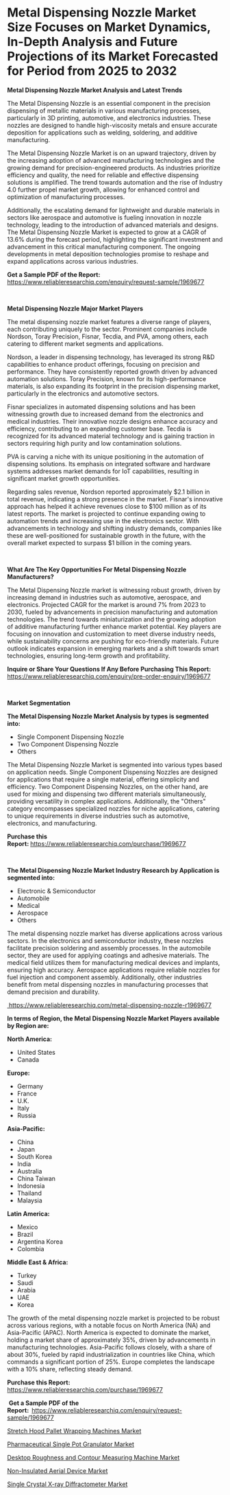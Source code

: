 <p><h1>Metal Dispensing Nozzle Market Size Focuses on Market Dynamics, In-Depth Analysis and Future Projections of its Market Forecasted for Period from 2025 to 2032</h1></p><p><strong>Metal Dispensing Nozzle Market Analysis and Latest Trends</strong></p>
<p><p>The Metal Dispensing Nozzle is an essential component in the precision dispensing of metallic materials in various manufacturing processes, particularly in 3D printing, automotive, and electronics industries. These nozzles are designed to handle high-viscosity metals and ensure accurate deposition for applications such as welding, soldering, and additive manufacturing.</p><p>The Metal Dispensing Nozzle Market is on an upward trajectory, driven by the increasing adoption of advanced manufacturing technologies and the growing demand for precision-engineered products. As industries prioritize efficiency and quality, the need for reliable and effective dispensing solutions is amplified. The trend towards automation and the rise of Industry 4.0 further propel market growth, allowing for enhanced control and optimization of manufacturing processes.</p><p>Additionally, the escalating demand for lightweight and durable materials in sectors like aerospace and automotive is fueling innovation in nozzle technology, leading to the introduction of advanced materials and designs. The Metal Dispensing Nozzle Market is expected to grow at a CAGR of 13.6% during the forecast period, highlighting the significant investment and advancement in this critical manufacturing component. The ongoing developments in metal deposition technologies promise to reshape and expand applications across various industries.</p></p>
<p><strong>Get a Sample PDF of the Report:&nbsp;</strong> <a href="https://www.reliableresearchiq.com/enquiry/request-sample/1969677?utm_campaign=1087&utm_medium=2&utm_source=Github&utm_content=ia&utm_term=02032025&utm_id=metal-dispensing-nozzle">https://www.reliableresearchiq.com/enquiry/request-sample/1969677</a></p>
<p>&nbsp;</p>
<p><strong>Metal Dispensing Nozzle Major Market Players</strong></p>
<p><p>The metal dispensing nozzle market features a diverse range of players, each contributing uniquely to the sector. Prominent companies include Nordson, Toray Precision, Fisnar, Tecdia, and PVA, among others, each catering to different market segments and applications.</p><p>Nordson, a leader in dispensing technology, has leveraged its strong R&D capabilities to enhance product offerings, focusing on precision and performance. They have consistently reported growth driven by advanced automation solutions. Toray Precision, known for its high-performance materials, is also expanding its footprint in the precision dispensing market, particularly in the electronics and automotive sectors.</p><p>Fisnar specializes in automated dispensing solutions and has been witnessing growth due to increased demand from the electronics and medical industries. Their innovative nozzle designs enhance accuracy and efficiency, contributing to an expanding customer base. Tecdia is recognized for its advanced material technology and is gaining traction in sectors requiring high purity and low contamination solutions.</p><p>PVA is carving a niche with its unique positioning in the automation of dispensing solutions. Its emphasis on integrated software and hardware systems addresses market demands for IoT capabilities, resulting in significant market growth opportunities.</p><p>Regarding sales revenue, Nordson reported approximately $2.1 billion in total revenue, indicating a strong presence in the market. Fisnar's innovative approach has helped it achieve revenues close to $100 million as of its latest reports. The market is projected to continue expanding owing to automation trends and increasing use in the electronics sector. With advancements in technology and shifting industry demands, companies like these are well-positioned for sustainable growth in the future, with the overall market expected to surpass $1 billion in the coming years.</p></p>
<p>&nbsp;</p>
<p><strong>What Are The Key Opportunities For Metal Dispensing Nozzle Manufacturers?</strong></p>
<p><p>The Metal Dispensing Nozzle market is witnessing robust growth, driven by increasing demand in industries such as automotive, aerospace, and electronics. Projected CAGR for the market is around 7% from 2023 to 2030, fueled by advancements in precision manufacturing and automation technologies. The trend towards miniaturization and the growing adoption of additive manufacturing further enhance market potential. Key players are focusing on innovation and customization to meet diverse industry needs, while sustainability concerns are pushing for eco-friendly materials. Future outlook indicates expansion in emerging markets and a shift towards smart technologies, ensuring long-term growth and profitability.</p></p>
<p><strong>Inquire or Share Your Questions If Any Before Purchasing This Report:</strong> <a href="https://www.reliableresearchiq.com/enquiry/pre-order-enquiry/1969677?utm_campaign=1087&utm_medium=2&utm_source=Github&utm_content=ia&utm_term=02032025&utm_id=metal-dispensing-nozzle">https://www.reliableresearchiq.com/enquiry/pre-order-enquiry/1969677</a></p>
<p>&nbsp;</p>
<p><strong>Market Segmentation</strong></p>
<p><strong>The Metal Dispensing Nozzle Market Analysis by types is segmented into:</strong></p>
<p><ul><li>Single Component Dispensing Nozzle</li><li>Two Component Dispensing Nozzle</li><li>Others</li></ul></p>
<p><p>The Metal Dispensing Nozzle Market is segmented into various types based on application needs. Single Component Dispensing Nozzles are designed for applications that require a single material, offering simplicity and efficiency. Two Component Dispensing Nozzles, on the other hand, are used for mixing and dispensing two different materials simultaneously, providing versatility in complex applications. Additionally, the "Others" category encompasses specialized nozzles for niche applications, catering to unique requirements in diverse industries such as automotive, electronics, and manufacturing.</p></p>
<p><strong>Purchase this Report:&nbsp;</strong><a href="https://www.reliableresearchiq.com/purchase/1969677?utm_campaign=1087&utm_medium=2&utm_source=Github&utm_content=ia&utm_term=02032025&utm_id=metal-dispensing-nozzle">https://www.reliableresearchiq.com/purchase/1969677</a></p>
<p>&nbsp;</p>
<p><strong>The Metal Dispensing Nozzle Market Industry Research by Application is segmented into:</strong></p>
<p><ul><li>Electronic & Semiconductor</li><li>Automobile</li><li>Medical</li><li>Aerospace</li><li>Others</li></ul></p>
<p><p>The metal dispensing nozzle market has diverse applications across various sectors. In the electronics and semiconductor industry, these nozzles facilitate precision soldering and assembly processes. In the automobile sector, they are used for applying coatings and adhesive materials. The medical field utilizes them for manufacturing medical devices and implants, ensuring high accuracy. Aerospace applications require reliable nozzles for fuel injection and component assembly. Additionally, other industries benefit from metal dispensing nozzles in manufacturing processes that demand precision and durability.</p></p>
<p><a href="https://www.reliableresearchiq.com/metal-dispensing-nozzle-r1969677?utm_campaign=1087&utm_medium=2&utm_source=Github&utm_content=ia&utm_term=02032025&utm_id=metal-dispensing-nozzle">&nbsp;https://www.reliableresearchiq.com/metal-dispensing-nozzle-r1969677</a></p>
<p><strong>In terms of Region, the Metal Dispensing Nozzle Market Players available by Region are:</strong></p>
<p>
    <p> <strong> North America: </strong>
        <ul>
            <li>United States</li>
            <li>Canada</li>
        </ul>
        </p> 
    <p> <strong> Europe: </strong>
        <ul>
            <li>Germany</li>
            <li>France</li>
            <li>U.K.</li>
            <li>Italy</li>
            <li>Russia</li>
        </ul>
        </p> 
    <p> <strong> Asia-Pacific: </strong>
        <ul>
            <li>China</li>
            <li>Japan</li>
            <li>South Korea</li>
            <li>India</li>
            <li>Australia</li>
            <li>China Taiwan</li>
            <li>Indonesia</li>
            <li>Thailand</li>
            <li>Malaysia</li>
        </ul>
        </p> 
    <p> <strong> Latin America: </strong>
        <ul>
            <li>Mexico</li>
            <li>Brazil</li>
            <li>Argentina Korea</li>
            <li>Colombia</li>
        </ul>
        </p> 
    <p> <strong> Middle East & Africa: </strong>
        <ul>
            <li>Turkey</li>
            <li>Saudi</li>
            <li>Arabia</li>
            <li>UAE</li>
            <li>Korea</li>
        </ul>
    </p>
    </p>
<p><p>The growth of the metal dispensing nozzle market is projected to be robust across various regions, with a notable focus on North America (NA) and Asia-Pacific (APAC). North America is expected to dominate the market, holding a market share of approximately 35%, driven by advancements in manufacturing technologies. Asia-Pacific follows closely, with a share of about 30%, fueled by rapid industrialization in countries like China, which commands a significant portion of 25%. Europe completes the landscape with a 10% share, reflecting steady demand.</p></p>
<p><strong>Purchase this Report: </strong><a href="https://www.reliableresearchiq.com/purchase/1969677?utm_campaign=1087&utm_medium=2&utm_source=Github&utm_content=ia&utm_term=02032025&utm_id=metal-dispensing-nozzle">https://www.reliableresearchiq.com/purchase/1969677</a></p>
<p>&nbsp;<strong>Get a Sample PDF of the Report:&nbsp;&nbsp;</strong><a href="https://www.reliableresearchiq.com/enquiry/request-sample/1969677?utm_campaign=1087&utm_medium=2&utm_source=Github&utm_content=ia&utm_term=02032025&utm_id=metal-dispensing-nozzle">https://www.reliableresearchiq.com/enquiry/request-sample/1969677</a></p>
<p><strong></strong></p>
<p><p><a href="https://github.com/lemiranajd/Market-Research-Report-List-1/blob/main/stretch-hood-pallet-wrapping-machines-market.md?utm_campaign=1087&utm_medium=2&utm_source=Github&utm_content=ia&utm_term=02032025&utm_id=metal-dispensing-nozzle">Stretch Hood Pallet Wrapping Machines Market</a></p><p><a href="https://github.com/ogbadujonito22/Market-Research-Report-List-1/blob/main/pharmaceutical-single-pot-granulator-market.md?utm_campaign=1087&utm_medium=2&utm_source=Github&utm_content=ia&utm_term=02032025&utm_id=metal-dispensing-nozzle">Pharmaceutical Single Pot Granulator Market</a></p><p><a href="https://github.com/ghimergela93/Market-Research-Report-List-1/blob/main/desktop-roughness-and-contour-measuring-machine-market.md?utm_campaign=1087&utm_medium=2&utm_source=Github&utm_content=ia&utm_term=02032025&utm_id=metal-dispensing-nozzle">Desktop Roughness and Contour Measuring Machine Market</a></p><p><a href="https://github.com/dovbusmrking/Market-Research-Report-List-1/blob/main/non-insulated-aerial-device-market.md?utm_campaign=1087&utm_medium=2&utm_source=Github&utm_content=ia&utm_term=02032025&utm_id=metal-dispensing-nozzle">Non-Insulated Aerial Device Market</a></p><p><a href="https://github.com/azetehhasle/Market-Research-Report-List-1/blob/main/single-crystal-x-ray-diffractometer-market.md?utm_campaign=1087&utm_medium=2&utm_source=Github&utm_content=ia&utm_term=02032025&utm_id=metal-dispensing-nozzle">Single Crystal X-ray Diffractometer Market</a></p></p>